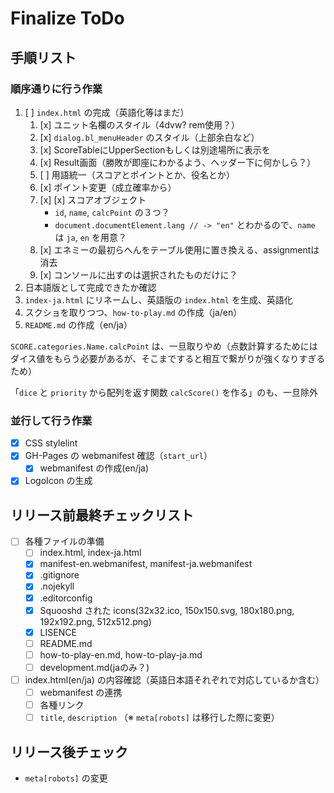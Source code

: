 # Finalize ToDo

## 手順リスト

### 順序通りに行う作業

1. [ ] `index.html` の完成（英語化等はまだ）
   1. [x] ユニット名欄のスタイル（4dvw? rem使用？）
   2. [x] `dialog.bl_menuHeader` のスタイル（上部余白など）
   3. [x] ScoreTableにUpperSectionもしくは別途場所に表示を
   4. [x] Result画面（勝敗が即座にわかるよう、ヘッダー下に何かしら？）
   5. [ ] 用語統一（スコアとポイントとか、役名とか）
   6. [x] ポイント変更（成立確率から）
   7. [x] [x] スコアオブジェクト
      - `id`, `name`, `calcPoint` の３つ？
      - `document.documentElement.lang // -> "en"` とわかるので、`name` は `ja`, `en` を用意？
   8. [x] エネミーの最初らへんをテーブル使用に置き換える、assignmentは消去
   9. [x] コンソールに出すのは選択されたものだけに？
2. 日本語版として完成できたか確認
3. `index-ja.html` にリネームし、英語版の `index.html` を生成、英語化
4. スクショを取りつつ、`how-to-play.md` の作成（ja/en）
5. `README.md` の作成（en/ja）

`SCORE.categories.Name.calcPoint` は、一旦取りやめ（点数計算するためにはダイス値をもらう必要があるが、そこまですると相互で繋がりが強くなりすぎるため）

「`dice` と `priority` から配列を返す関数 `calcScore()` を作る」のも、一旦除外

### 並行して行う作業

- [x] CSS stylelint
- [x] GH-Pages の webmanifest 確認（`start_url`）
  - [x] webmanifest の作成(en/ja)
- [x] LogoIcon の生成

## リリース前最終チェックリスト

- [ ] 各種ファイルの準備
  - [ ] index.html, index-ja.html
  - [x] manifest-en.webmanifest, manifest-ja.webmanifest
  - [x] .gitignore
  - [x] .nojekyll
  - [x] .editorconfig
  - [x] Squooshd された icons(32x32.ico, 150x150.svg, 180x180.png, 192x192.png, 512x512.png)
  - [x] LISENCE
  - [ ] README.md
  - [ ] how-to-play-en.md, how-to-play-ja.md
  - [ ] development.md(jaのみ？)
- [ ] index.html(en/ja) の内容確認（英語日本語それぞれで対応しているか含む）
  - [ ] webmanifest の連携
  - [ ] 各種リンク
  - [ ] `title`, `description` （※ `meta[robots]` は移行した際に変更）

## リリース後チェック

- `meta[robots]` の変更
